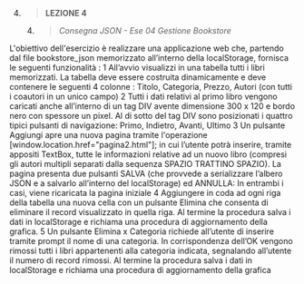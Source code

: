 4. > **LEZIONE 4**
     4. > *Consegna JSON - Ese 04 Gestione Bookstore*
     
L'obiettivo dell'esercizio è realizzare una applicazione web che, partendo dal file bookstore_json memorizzato all’interno della
localStorage, fornisca le seguenti funzionalità :
1 All’avvio visualizzi in una tabella tutti i libri memorizzati. La tabella deve essere costruita
dinamicamente e deve contenere le seguenti 4 colonne : Titolo, Categoria, Prezzo, Autori (con tutti i
coautori in un unico campo)
2 Tutti i dati relativi al primo libro vengono caricati anche all’interno di un tag DIV avente dimensione
300 x 120 e bordo nero con spessore un pixel. Al di sotto del tag DIV sono posizionati i quattro tipici
pulsanti di navigazione: Primo, Indietro, Avanti, Ultimo
3 Un pulsante Aggiungi apre una nuova pagina tramite l'operazione [window.location.href="pagina2.html"];
in cui l’utente potrà inserire, tramite appositi TextBox, tutte le informazioni relative ad un nuovo libro
(compresi gli autori multipli separati dalla sequenza SPAZIO TRATTINO SPAZIO).
La pagina presenta due pulsanti SALVA (che provvede a serializzare l’albero JSON e a salvarlo
all’interno del localStorage) ed ANNULLA: In entrambi i casi, viene ricaricata la pagina iniziale
4 Aggiungere in coda ad ogni riga della tabella una nuova cella con un pulsante Elimina che consenta di
eliminare il record visualizzato in quella riga. Al termine la procedura salva i dati in localStorage e
richiama una procedura di aggiornamento della grafica.
5 Un pulsante Elimina x Categoria richiede all’utente di inserire tramite prompt il nome di una
categoria. In corrispondenza dell’OK vengono rimossi tutti i libri appartenenti alla categoria indicata,
segnalando all’utente il numero di record rimossi. Al termine la procedura salva i dati in localStorage
e richiama una procedura di aggiornamento della grafica
